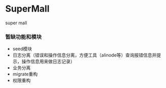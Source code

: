 # SuperMall
super mall

### 暂缺功能和模块

* seed模块
* 日志分离（错误和操作信息分离，方便工具（alinode等）查询报错信息并提示，操作信息用来做日志记录）
* 业务分离
* migrate重构
* 权限重构
